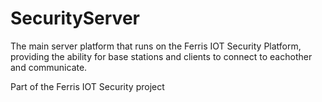 # SecurityServer

The main server platform that runs on the Ferris IOT Security Platform, providing the ability for base stations and clients to connect to eachother and communicate. 

Part of the Ferris IOT Security project
